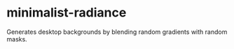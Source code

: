 # minimalist-radiance
Generates desktop backgrounds by blending random gradients with random masks.
